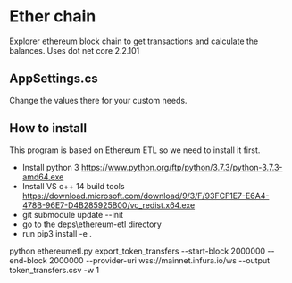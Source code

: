 # Ether chain

Explorer ethereum block chain to get transactions and calculate the balances.
Uses dot net core 2.2.101

## AppSettings.cs

Change the values there for your custom needs.

## How to install

This program is based on Ethereum ETL so we need to install it first.

  - Install python 3 https://www.python.org/ftp/python/3.7.3/python-3.7.3-amd64.exe
  - Install VS c++ 14 build tools https://download.microsoft.com/download/9/3/F/93FCF1E7-E6A4-478B-96E7-D4B285925B00/vc_redist.x64.exe
  - git submodule update --init
  - go to the deps\ethereum-etl directory
  - run pip3 install -e .

  python ethereumetl.py export_token_transfers --start-block 2000000 --end-block 2000000 --provider-uri wss://mainnet.infura.io/ws --output token_transfers.csv -w 1